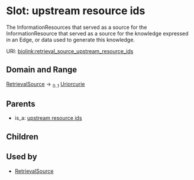 
# Slot: upstream resource ids


The InformationResources that served as a source for the InformationResource that served as a source for the knowledge expressed in an Edge, or data used to generate this knowledge.

URI: [biolink:retrieval_source_upstream_resource_ids](https://w3id.org/biolink/vocab/retrieval_source_upstream_resource_ids)


## Domain and Range

[RetrievalSource](RetrievalSource.md) &#8594;  <sub>0..1</sub> [Uriorcurie](types/Uriorcurie.md)

## Parents

 *  is_a: [upstream resource ids](upstream_resource_ids.md)

## Children


## Used by

 * [RetrievalSource](RetrievalSource.md)
